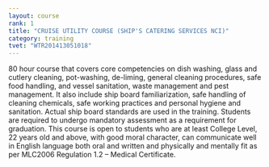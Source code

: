 ```yaml
---
layout: course
rank: 1
title: "CRUISE UTILITY COURSE (SHIP'S CATERING SERVICES NCI)"
category: training
tvet: "WTR201413051018"
---
```


80 hour course that covers core competencies on dish washing, glass and cutlery cleaning, pot-washing, de-liming, general cleaning procedures, safe food handling, and vessel sanitation, waste management and pest management. It also include ship board familiarization, safe handling of cleaning chemicals, safe working practices and personal hygiene and sanitation. Actual ship board standards are used in the training. Students are required to undergo mandatory assessment as a requirement for graduation. This course is open to students who are at least College Level, 22 years old and above, with good moral character, can communicate well in English language both oral and written and physically and mentally fit as per MLC2006 Regulation 1.2 – Medical Certificate.
